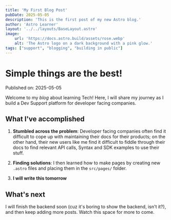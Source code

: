 ```yaml
---
title: 'My First Blog Post'
pubDate: 2025-05-05
description: 'This is the first post of my new Astro blog.'
author: 'Astro Learner'
layout: '../../layouts/BaseLayout.astro'
image:
    url: 'https://docs.astro.build/assets/rose.webp'
    alt: 'The Astro logo on a dark background with a pink glow.'
tags: ["support", "blogging", "building in public"]
---
```

# Simple things are the best!

Published on: 2025-05-05

Welcome to my _blog_ about learning Tech! Here, I will share my  journey as I build a Dev Support platform for developer facing companies.

## What I've accomplished

1. **Stumbled across the problem**: Developer facing companies often find it difficult to cope up with maintaining their docs for their products; on the other hand, their new users like me find it difficult to fiddle through their docs to find relevant API calls, Syntax and SDK examples to use their stuff. 

2. **Finding solutions**: I then learned how to make pages by creating new `.astro` files and placing them in the `src/pages/` folder.

3. **I will write this tomorrow**

## What's next

I will finish the backend soon (cuz it's boring to show the backend, isn't it?), and then keep adding more posts. Watch this space for more to come.